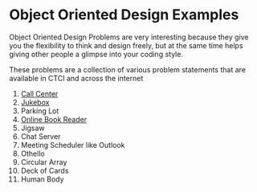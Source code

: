 # Object Oriented Design Examples

Object Oriented Design Problems are very interesting because they give you the flexibility to think and design freely, but at the same time helps giving other people a glimpse into your coding style. 

These problems are a collection of various problem statements that are available in CTCI and across the internet

1. [Call Center](src/callcenter)
2. [Jukebox](src/jukebox)
3. Parking Lot
4. [Online Book Reader](src/onlinebookreader)
5. Jigsaw
6. Chat Server
7. Meeting Scheduler like Outlook
8. Othello
9. Circular Array
10. Deck of Cards
11. Human Body

